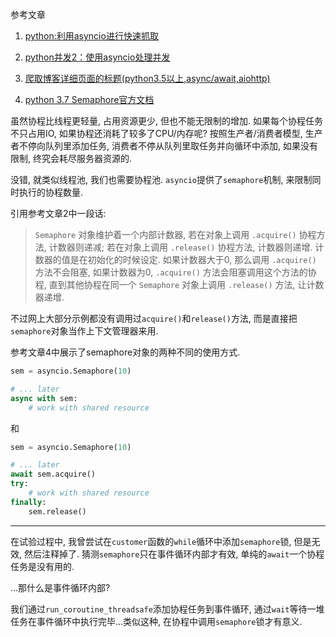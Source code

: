 参考文章

1. [python:利用asyncio进行快速抓取](https://blog.csdn.net/jb19900111/article/details/22692231)

2. [python并发2：使用asyncio处理并发](http://blog.gusibi.com/post/python-asyncio/)

3. [爬取博客详细页面的标题(python3.5以上,async/await,aiohttp)](https://blog.csdn.net/u013055678/article/details/54172693)

4. [python 3.7 Semaphore官方文档](https://docs.python.org/3/library/asyncio-sync.html?highlight=semaphore#semaphore)

虽然协程比线程更轻量, 占用资源更少, 但也不能无限制的增加. 如果每个协程任务不只占用IO, 如果协程还消耗了较多了CPU/内存呢? 按照生产者/消费者模型, 生产者不停向队列里添加任务, 消费者不停从队列里取任务并向循环中添加, 如果没有限制, 终究会耗尽服务器资源的.

没错, 就类似线程池, 我们也需要协程池. `asyncio`提供了`semaphore`机制, 来限制同时执行的协程数量.

引用参考文章2中一段话:

> `Semaphore` 对象维护着一个内部计数器, 若在对象上调用 `.acquire()` 协程方法, 计数器则递减; 若在对象上调用 `.release()` 协程方法, 计数器则递增. 计数器的值是在初始化的时候设定.  如果计数器大于0, 那么调用 `.acquire()` 方法不会阻塞, 如果计数器为0, `.acquire()` 方法会阻塞调用这个方法的协程, 直到其他协程在同一个 `Semaphore` 对象上调用 `.release()` 方法, 让计数器递增. 

不过网上大部分示例都没有调用过`acquire()`和`release()`方法, 而是直接把`semaphore`对象当作上下文管理器来用.

参考文章4中展示了semaphore对象的两种不同的使用方式.

```py
sem = asyncio.Semaphore(10)

# ... later
async with sem:
    # work with shared resource
```

和

```py
sem = asyncio.Semaphore(10)

# ... later
await sem.acquire()
try:
    # work with shared resource
finally:
    sem.release()
```

------

在试验过程中, 我曾尝试在`customer`函数的`while`循环中添加`semaphore`锁, 但是无效, 然后注释掉了. 猜测`semaphore`只在事件循环内部才有效, 单纯的`await`一个协程任务是没有用的.

...那什么是事件循环内部?

我们通过`run_coroutine_threadsafe`添加协程任务到事件循环, 通过`wait`等待一堆任务在事件循环中执行完毕...类似这种, 在协程中调用`semaphore`锁才有意义.